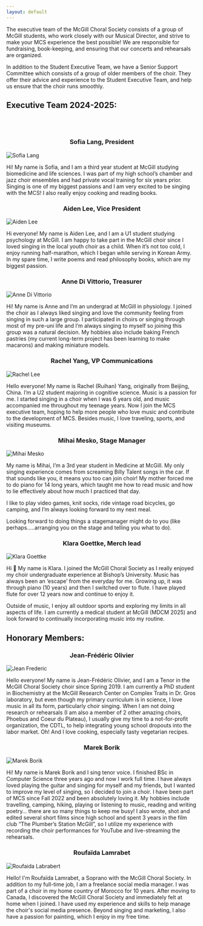 ```yaml
---
layout: default
---
```


The executive team of the McGill Choral Society consists of a group of McGill students, who work closely with our Musical Director, and strive to make your MCS experience the best possible! We are responsible for fundraising, book-keeping, and ensuring that our concerts and rehearsals are organized.

In addition to the Student Executive Team, we have a Senior Support Committee which consists of a group of older members of the choir. They offer their advice and experience to the Student Executive Team, and help us ensure that the choir runs smoothly.

## Executive Team 2024-2025:
<br>
<br>

<h3 style="text-align: center;">Sofia Lang, President</h3>
<div class="container">
    <div class="image-section">
        <img src="images/execs/Sofia.jpeg" alt="Sofia Lang">
    </div>
    <div class="description-section">
        <p>Hi! My name is Sofia, and I am a third year student at McGill studying biomedicine and life sciences. I was part of my high school’s chamber and jazz choir ensembles and had private vocal training for six years prior. Singing is one of my biggest passions and I am very excited to be singing with the MCS! I also really enjoy cooking and reading books.</p>
    </div>
</div>


<h3 style="text-align: center;">Aiden Lee, Vice President</h3>
<div class="container">
    <div class="image-section">
        <img src="images/execs/Aiden.jpeg" alt="Aiden Lee">
    </div>
    <div class="description-section">
        <p>Hi everyone! My name is Aiden Lee, and I am a U1 student studying psychology at McGill.
I am happy to take part in the McGill choir since I loved singing in the local youth choir as a child. When it’s not too cold, I enjoy running half-marathon, which I began while serving in Korean Army. In my spare time, I write poems and read philosophy books, which are my biggest passion.</p>
    </div>
</div>


<h3 style="text-align: center;">Anne Di Vittorio, Treasurer</h3>
<div class="container">
    <div class="image-section">
        <img src="images/execs/Anne.jpeg" alt="Anne Di Vittorio">
    </div>
    <div class="description-section">
        <p>Hi! My name is Anne and I’m an undergrad at McGill in physiology. I joined the choir as I always liked singing and love the community feeling from singing in such a large group. I participated in choirs or singing through most of my pre-uni life and I’m always singing to myself so joining this group was a natural decision. My hobbies also include baking French pastries (my current long-term project has been learning to make macarons) and making miniature models.</p>
    </div>
</div>


<h3 style="text-align: center;">Rachel Yang, VP Communications</h3>
<div class="container">
    <div class="image-section">
        <img src="images/execs/Rachel.jpeg" alt="Rachel Lee">
    </div>
    <div class="description-section">
        <p>Hello everyone! My name is Rachel (Ruihan) Yang, originally from Beijing, China. I’m a U2 student majoring in cognitive science. Music is a passion for me. I started singing in a choir when I was 6 years old, and music accompanied me throughout my teenage years. Now I join the MCS executive team, hoping to help more people who love music and contribute to the development of MCS. Besides music, I love traveling, sports, and visiting museums.</p>
    </div>
</div>


<h3 style="text-align: center;">Mihai Mesko, Stage Manager</h3>
<div class="container">
    <div class="image-section">
        <img src="images/execs/Mihai.jpeg" alt="Mihai Mesko">
    </div>
    <div class="description-section">
        <p>My name is Mihai,  I’m a 3rd year student in Medicine at McGill. My only singing experience comes from screaming Billy Talent songs in the car. If that sounds like you, it means you too can join choir! My mother forced me to do piano for 14 long years, which taught me how to read music and how to lie effectively about how much I practiced that day. 

I like to play video games, knit socks, ride vintage road bicycles, go camping, and I’m always looking forward to my next meal. 

Looking forward to doing things a stagemanager might do to you (like perhaps…..arranging you on the stage and telling you what to do).</p>
    </div>
</div>


<h3 style="text-align: center;">Klara Goettke, Merch lead</h3>
<div class="container">
    <div class="image-section">
        <img src="images/execs/Klara.jpeg" alt="Klara Goettke">
    </div>
    <div class="description-section">
        <p>Hi 🙂 My name is Klara. I joined the McGill Choral Society as I really enjoyed my choir undergraduate experience at Bishop’s University. Music has always been an ‘escape’ from the everyday for me. Growing up, it was through piano (10 years) and then I switched over to flute. I have played flute for over 12 years now and continue to enjoy it.

Outside of music, I enjoy all outdoor sports and exploring my limits in all aspects of life. I am currently a medical student at McGill (MDCM 2025) and look forward to continually incorporating music into my routine.  </p>
    </div>
</div>

## Honorary Members:

<h3 style="text-align: center;">Jean-Frédéric Olivier</h3>
<div class="container">
    <div class="image-section">
        <img src="images/execs/JF.jpeg" alt="Jean Frederic">
    </div>
    <div class="description-section">
        <p>Hello everyone! My name is Jean-Frédéric Olivier, and I am a Tenor in the McGill Choral Society choir since Spring 2019. I am currently a PhD student in Biochemistry at the McGill Research Center on Complex Traits in Dr. Gros laboratory, but even though my primary curriculum is in science, I love music in all its form, particularly choir singing. When I am not doing research or rehearsals (I am also a member of 2 other amazing choirs, Phoebus and Coeur du Plateau), I usually give my time to a not-for-profit organization, the CDTL, to help integrating young school dropouts into the labor market. Oh! And I love cooking, especially tasty vegetarian recipes.</p>
    </div>
</div>


<h3 style="text-align: center;">Marek Borik</h3>
<div class="container">
    <div class="image-section">
        <img src="images/execs/Marek.png" alt="Marek Borik">
    </div>
    <div class="description-section">
        <p>Hi! My name is Marek Borik and I sing tenor voice. I finished BSc in Computer Science three years ago and now I work full time. I have always loved playing the guitar and singing for myself and my friends, but I wanted to improve my level of singing, so I decided to join a choir. I have been part of MCS since Fall 2022 and been absolutely loving it. My hobbies include travelling, camping, hiking, playing or listening to music, reading and writing poetry… there are so many things to keep me busy!  I also wrote, shot and edited several short films since high school and spent 3 years in the film club “The Plumber’s Station McGill”, so I utilize my experience with recording the choir performances for YouTube and live-streaming the rehearsals.</p>
    </div>
</div>


<h3 style="text-align: center;">Roufaïda Lamrabet</h3>
<div class="container">
    <div class="image-section">
        <img src="images/execs/Roufaida.jpeg" alt="Roufaida Labrabert">
    </div>
    <div class="description-section">
        <p>Hello! I'm Roufaïda Lamrabet, a Soprano with the McGill Choral Society. In addition to my full-time job, I am a freelance social media manager. I was part of a choir in my home country of Morocco for 10 years. After moving to Canada, I discovered the McGill Choral Society and immediately felt at home when I joined. I have used my experience and skills to help manage the choir's social media presence. Beyond singing and marketing, I also have a passion for painting, which I enjoy in my free time.</p>
    </div>
</div>
